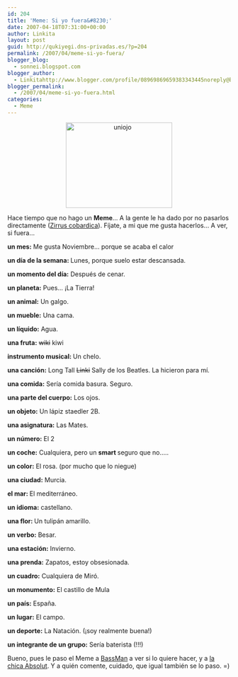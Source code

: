 ```yaml
---
id: 204
title: 'Meme: Si yo fuera&#8230;'
date: 2007-04-18T07:31:00+00:00
author: Linkita
layout: post
guid: http://qukiyegi.dns-privadas.es/?p=204
permalink: /2007/04/meme-si-yo-fuera/
blogger_blog:
  - sonnei.blogspot.com
blogger_author:
  - Linkitahttp://www.blogger.com/profile/08969869659383343445noreply@blogger.com
blogger_permalink:
  - /2007/04/meme-si-yo-fuera.html
categories:
  - Meme
---
```

<div style="text-align: center;">
  <a href="http://www.flickr.com/photos/linkita/394405174/"><img src="http://farm1.static.flickr.com/126/394405174_8035e3bfd0_m.jpg" alt="uniojo" border="0" height="193" width="240" /></a>
</div>

Hace tiempo que no hago un <span style="font-weight: bold;">Meme</span>&#8230; A la gente le ha dado por no pasarlos directamente ([Zirrus cobardica](http://zirrus.es/)). Fíjate, a mi que me gusta hacerlos&#8230; A ver, si fuera&#8230;

<span style="font-weight: bold;">un mes:</span> Me gusta Noviembre&#8230; porque se acaba el calor

<span style="font-weight: bold;">un día de la semana: </span>Lunes, porque suelo estar descansada.

<span style="font-weight: bold;">un momento del día:</span> Después de cenar.

<span style="font-weight: bold;">un planeta:</span> Pues&#8230; ¡La Tierra!

<span style="font-weight: bold;">un animal:</span> Un galgo.

<span style="font-weight: bold;">un mueble:</span> Una cama.

<span style="font-weight: bold;">un líquido:</span> Agua.

<span style="font-weight: bold;">una fruta:</span> <strike>wiki</strike> kiwi

<span style="font-weight: bold;">instrumento musical: </span>Un chelo.

<span style="font-weight: bold;">una canción:</span> Long Tall <strike>Linki</strike> Sally de los Beatles. La hicieron para mí.

<span style="font-weight: bold;">una comida:</span> Sería comida basura. Seguro.

<span style="font-weight: bold;">una parte del cuerpo:</span> Los ojos.

<span style="font-weight: bold;">un objeto:</span> Un lápiz staedler 2B.

<span style="font-weight: bold;">una asignatura:</span> Las Mates.

<span style="font-weight: bold;">un número:</span> El 2

<span style="font-weight: bold;">un coche:</span> Cualquiera, pero un <span style="font-weight: bold;">smart </span>seguro que no&#8230;..

<span style="font-weight: bold;">un color:</span> El rosa. (por mucho que lo niegue)

<span style="font-weight: bold;">una ciudad:</span> Murcia.

<span style="font-weight: bold;">el mar: </span>El mediterráneo.

<span style="font-weight: bold;">un idioma:</span> castellano.

<span style="font-weight: bold;">una flor: </span>Un tulipán amarillo.

<span style="font-weight: bold;">un verbo:</span> Besar.

<span style="font-weight: bold;">una estación:</span> Invierno.

<span style="font-weight: bold;">una prenda:</span> Zapatos, estoy obsesionada.

<span style="font-weight: bold;">un cuadro:</span> Cualquiera de Miró.

<span style="font-weight: bold;">un monumento:</span> El castillo de Mula

<span style="font-weight: bold;">un país:</span> España.

<span style="font-weight: bold;">un lugar:</span> El campo.

<span style="font-weight: bold;">un deporte:</span> La Natación. (¡soy realmente buena!)

<span style="font-weight: bold;">un integrante de un grupo:</span> Sería baterista (!!!)

Bueno, pues le paso el Meme a [BassMan](http://inbasswetrust.blogspot.com/) a ver si lo quiere hacer, y a [la chica Absolut](http://absolutct.blogspot.com/). Y a quién comente, cuidado, que igual también se lo paso. =)